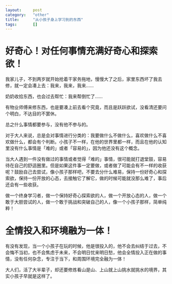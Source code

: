 ```yaml
---
layout:		post
category:	"other"
title:		"从小孩子身上学习到的东西"
tags:		[]
---
```




# 好奇心！对任何事情充满好奇心和探索欲！

我家儿子，不到两岁就开始抢着干家务拖地，慢慢大了之后，家里东西坏了我去修，就一定会凑上去：我来，我来，我来……

奶奶收拾东西，也会过去帮忙：我来帮倒忙了……

有物业师傅来修东西，也是要凑上前去看个究竟，而且是跃跃欲试，没看清还要问个明白，不达目的不罢休。

总之什么事情都要参与，没有他不参与的。



对于大人来说，总是会对事情进行分类的：我要做什么不做什么，喜欢做什么不喜欢做什么，都会有个判断。小孩子不一样，在他的世界里都一样，而且在他的认知里没有什么事情是「难的」或者「容易的」，因为他还没有这个概念。

当大人遇到一件没有做过的事情或者觉得「难的」事情，很可能就打退堂鼓，容易待在自己的舒适圈里。但是如果这件事一定要做，或者做了可能会有不一样的收获呢？鼓励自己去尝试，像小孩子那样吧，不要去分什么难易，保持一份好奇心和探索欲，保持一份开放的心态，去接触它了解它，做的时候可能就没那么难了，事后还会有一些收获。

做一个终身学习者，做一个保持好奇心探索欲的人，做一个开放心态的人，做一个敢于大胆尝试的人，做一个敢于挑战和突破自己的人，像一个小孩子那样，简单纯粹！



# 全情投入和环境融为一体！

有没有发现，当一个小孩子在玩的时候，他是很投入的，他不会去纠结于过去，不会悔不当初，也不会焦虑于未来，不会明日忧来明日愁，他会全情投入正在做的事情，没有任何杂念，专注于当下，和周围环境完全融为一体！

大人们，活了大半辈子，却还要修炼看山是山、上山就上山挑水就挑水的境界，其实小孩子早就是这样了。

